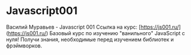 # Javascript001
Василий Муравьев - Javascript 001
Ссылка на курс: [https://js001.ru/] (https://js001.ru/)
Базовый курс по изучению "ванильного" JavaScript  с нуля! Получи знания, необходимые перед изучением библиотек и фрэймворков.
